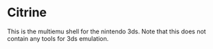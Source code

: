 # Citrine

This is the multiemu shell for the nintendo 3ds. Note that this does not contain any tools for 3ds emulation.